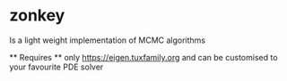 # zonkey

Is a light weight implementation of MCMC algorithms

** Requires ** only https://eigen.tuxfamily.org and can be customised to your favourite PDE solver
